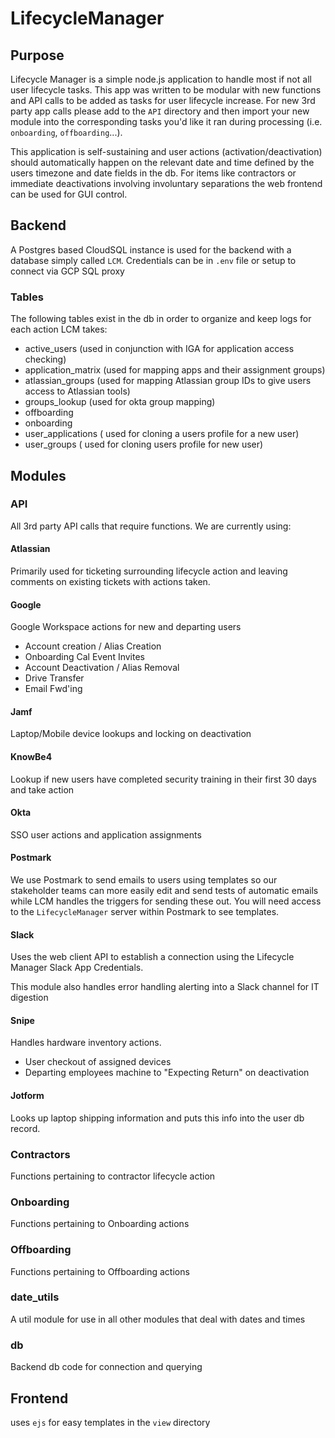 # LifecycleManager

## Purpose 

Lifecycle Manager is a simple node.js application to handle most if not all user lifecycle tasks. This app was written to be modular with new functions and API calls to be added as tasks for user lifecycle increase. For new 3rd party app calls please add to the `API` directory and then import your new module into the corresponding tasks you'd like it ran during processing (i.e. `onboarding`, `offboarding`...). 

This application is self-sustaining and user actions (activation/deactivation) should automatically happen on the relevant date and time defined by the users timezone and date fields in the db. For items like contractors or immediate deactivations involving involuntary separations the web frontend can be used for GUI control.

## Backend
A Postgres based CloudSQL instance is used for the backend with a database simply called `LCM`. Credentials can be in `.env` file or setup to connect via GCP SQL proxy 

### Tables
The following tables exist in the db in order to organize and keep logs for each action LCM takes:

* active_users (used in conjunction with IGA for application access checking)
* application_matrix (used for mapping apps and their assignment groups)
* atlassian_groups (used for mapping Atlassian group IDs to give users access to Atlassian tools)
* groups_lookup (used for okta group mapping)
* offboarding
* onboarding
* user_applications ( used for cloning a users profile for a new user)
* user_groups ( used for cloning users profile for new user)

## Modules

### API

All 3rd party API calls that require functions. We are currently using:

#### Atlassian

Primarily used for ticketing surrounding lifecycle action and leaving comments on existing tickets with actions taken. 

#### Google

Google Workspace actions for new and departing users

* Account creation / Alias Creation
* Onboarding Cal Event Invites
* Account Deactivation / Alias Removal
* Drive Transfer
* Email Fwd'ing

#### Jamf

Laptop/Mobile device lookups and locking on deactivation

#### KnowBe4

Lookup if new users have completed security training in their first 30 days and take action

#### Okta

SSO user actions and application assignments

#### Postmark

We use Postmark to send emails to users using templates so our stakeholder teams can more easily edit and send tests of automatic emails while LCM handles the triggers for sending these out. You will need access to the `LifecycleManager` server within Postmark to see templates.

#### Slack

Uses the web client API to establish a connection using the Lifecycle Manager Slack App Credentials.

This module also handles error handling alerting into a Slack channel for IT digestion

#### Snipe

Handles hardware inventory actions. 

* User checkout of assigned devices
* Departing employees machine to "Expecting Return" on deactivation

#### Jotform

Looks up laptop shipping information and puts this info into the user db record.


### Contractors

Functions pertaining to contractor lifecycle action

### Onboarding

Functions pertaining to Onboarding actions

### Offboarding

Functions pertaining to Offboarding actions

### date_utils

A util module for use in all other modules that deal with dates and times

### db

Backend db code for connection and querying

## Frontend

uses `ejs` for easy templates in the `view` directory

